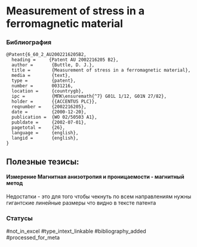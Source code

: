 # Measurement of stress in a ferromagnetic material

### Библиография
```
@Patent{6_60_2_AU2002216205B2,
  heading =     {Patent AU 2002216205 B2},
  author =       {Buttle, D. J.},
  title =        {Measurement of stress in a ferromagnetic material},
  media =        {text},
  type =         {patent},
  number =       0031216,
  location =     {countrygb},
  ipc =          {МПК\ensuremath{^7} G01L 1/12, G01N 27/82},
  holder =       {{ACCENTUS PLC}},
  reqnumber =    {2002216205},
  date =         {2000-12-20},
  publication =  {WO 02/50503 A1},
  publdate =     {2002-07-01},
  pagetotal =    {26},
  language =     {english},
  langid =       {english},
}
```

## Полезные тезисы:

#### Измерение Магнитная анизотропия и проницаемости - магнитный метод
Недостатки - это для того чтобы чекнуть по всем направлениям нужны гигантские линейные размеры что видно в тексте патента

### Статусы
#not_in_excel 
#type_intext_linkable
#bibliography_added
#processed_for_meta
